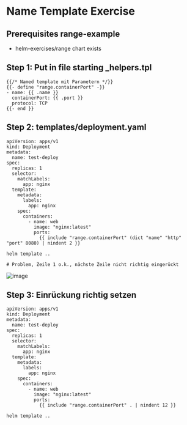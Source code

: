 # Name Template Exercise 

## Prerequisites range-example 

  * helm-exercises/range chart exists 


## Step 1: Put in file starting _helpers.tpl 

```
{{/* Named template mit Parametern */}}
{{- define "range.containerPort" -}}
- name: {{ .name }}
  containerPort: {{ .port }}
  protocol: TCP
{{- end }}

```

## Step 2: templates/deployment.yaml 

```
apiVersion: apps/v1
kind: Deployment
metadata:
  name: test-deploy
spec:
  replicas: 1
  selector:
    matchLabels:
      app: nginx
  template:
    metadata:
      labels:
        app: nginx 
    spec:
      containers:
        - name: web
          image: "nginx:latest"
          ports:
            {{ include "range.containerPort" (dict "name" "http" "port" 8080) | nindent 2 }}
```

```
helm template ..
```

```
# Problem, Zeile 1 o.k., nächste Zeile nicht richtig eingerückt
```

![image](https://github.com/user-attachments/assets/8bfe07d5-59f9-4fc6-87d0-3aeff93c2acb)



## Step 3: Einrückung richtig setzen 

```
apiVersion: apps/v1
kind: Deployment
metadata:
  name: test-deploy
spec:
  replicas: 1
  selector:
    matchLabels:
      app: nginx
  template:
    metadata:
      labels:
        app: nginx 
    spec:
      containers:
        - name: web
          image: "nginx:latest"
          ports:
            {{ include "range.containerPort" . | nindent 12 }}
```

```
helm template ..
```
